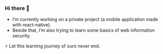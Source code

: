 ### Hi there 👋 
- I’m currently working on a private project (a mobile application made with react-native).  
- Beside that, I’m also trying to learn some basics of web information security.  

⚡ Let this learning journey of ours never end.


<!--
**nirajniroula/nirajniroula** is a ✨ _special_ ✨ repository because its `README.md` (this file) appears on your GitHub profile.

Here are some ideas to get you started:

- 🔭 I’m currently working on ...
- 🌱 I’m currently learning ...
- 👯 I’m looking to collaborate on ...
- 🤔 I’m looking for help with ...
- 💬 Ask me about ...
- 📫 How to reach me: ...
- 😄 Pronouns: ...
- ⚡ Fun fact: ...
-->
